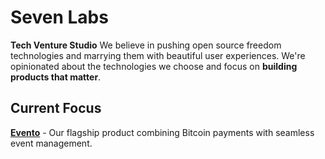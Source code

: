 # Seven Labs

**Tech Venture Studio**
We believe in pushing open source freedom technologies and marrying them with beautiful user experiences. We're opinionated about the technologies we choose and focus on **building products that matter**.

## Current Focus

**[Evento](https://github.com/sevenlabsxyz/evento-client)** - Our flagship product combining Bitcoin payments with seamless event management.
